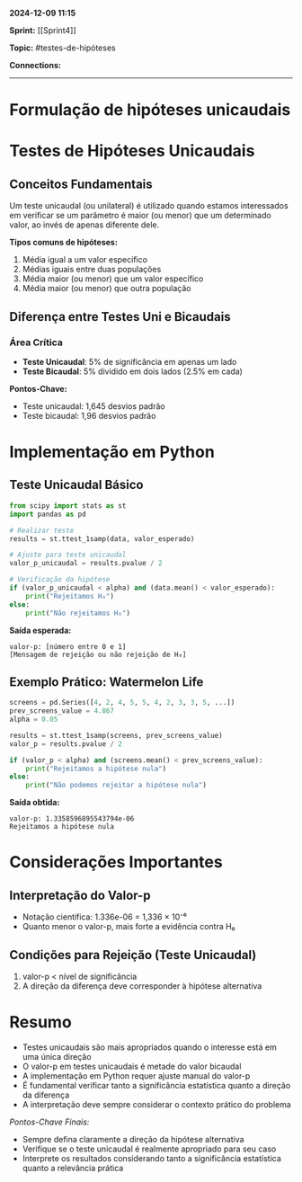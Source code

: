 
**2024-12-09 11:15**

**Sprint:** [[Sprint4]]

**Topic:** #testes-de-hipóteses 

**Connections:** 

---
# **Formulação de hipóteses unicaudais**

# Testes de Hipóteses Unicaudais

## Conceitos Fundamentais

Um teste unicaudal (ou unilateral) é utilizado quando estamos interessados em verificar se um parâmetro é maior (ou menor) que um determinado valor, ao invés de apenas diferente dele.

**Tipos comuns de hipóteses:**
1. Média igual a um valor específico
2. Médias iguais entre duas populações
3. Média maior (ou menor) que um valor específico
4. Média maior (ou menor) que outra população

## Diferença entre Testes Uni e Bicaudais

### Área Crítica
- **Teste Unicaudal**: 5% de significância em apenas um lado
- **Teste Bicaudal**: 5% dividido em dois lados (2.5% em cada)

**Pontos-Chave:**
- Teste unicaudal: 1,645 desvios padrão
- Teste bicaudal: 1,96 desvios padrão

# Implementação em Python

## Teste Unicaudal Básico

```python
from scipy import stats as st
import pandas as pd

# Realizar teste
results = st.ttest_1samp(data, valor_esperado)

# Ajuste para teste unicaudal
valor_p_unicaudal = results.pvalue / 2

# Verificação da hipótese
if (valor_p_unicaudal < alpha) and (data.mean() < valor_esperado):
    print("Rejeitamos H₀")
else:
    print("Não rejeitamos H₀")
```

**Saída esperada:**
```
valor-p: [número entre 0 e 1]
[Mensagem de rejeição ou não rejeição de H₀]
```

## Exemplo Prático: Watermelon Life

```python
screens = pd.Series([4, 2, 4, 5, 5, 4, 2, 3, 3, 5, ...])
prev_screens_value = 4.867
alpha = 0.05

results = st.ttest_1samp(screens, prev_screens_value)
valor_p = results.pvalue / 2

if (valor_p < alpha) and (screens.mean() < prev_screens_value):
    print("Rejeitamos a hipótese nula")
else:
    print("Não podemos rejeitar a hipótese nula")
```

**Saída obtida:**
```
valor-p: 1.3358596895543794e-06
Rejeitamos a hipótese nula
```

# Considerações Importantes

## Interpretação do Valor-p
- Notação científica: 1.336e-06 = 1,336 × 10⁻⁶
- Quanto menor o valor-p, mais forte a evidência contra H₀

## Condições para Rejeição (Teste Unicaudal)
1. valor-p < nível de significância
2. A direção da diferença deve corresponder à hipótese alternativa

# Resumo

- Testes unicaudais são mais apropriados quando o interesse está em uma única direção
- O valor-p em testes unicaudais é metade do valor bicaudal
- A implementação em Python requer ajuste manual do valor-p
- É fundamental verificar tanto a significância estatística quanto a direção da diferença
- A interpretação deve sempre considerar o contexto prático do problema

*Pontos-Chave Finais:*
- Sempre defina claramente a direção da hipótese alternativa
- Verifique se o teste unicaudal é realmente apropriado para seu caso
- Interprete os resultados considerando tanto a significância estatística quanto a relevância prática










